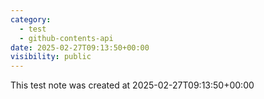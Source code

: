 ```yaml
---
category:
  - test
  - github-contents-api
date: 2025-02-27T09:13:50+00:00
visibility: public
---
```


This test note was created at 2025-02-27T09:13:50+00:00